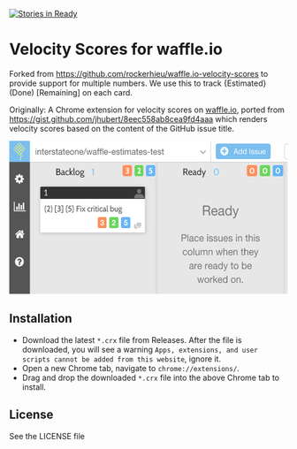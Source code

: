 [![Stories in Ready](https://badge.waffle.io/interstateone/waffle.io-velocity-scores.png?label=ready&title=Ready)](https://waffle.io/interstateone/waffle.io-velocity-scores)
# Velocity Scores for waffle.io

Forked from https://github.com/rockerhieu/waffle.io-velocity-scores to provide support for multiple numbers. We use this to track {Estimated} (Done) [Remaining] on each card.

Originally: A Chrome extension for velocity scores on [waffle.io](https://waffle.io), ported from https://gist.github.com/jhubert/8eec558ab8cea9fd4aaa which renders velocity scores based on the content of the GitHub issue title.

<img width="538" height="277" src="screenshot.png"/>

## Installation

* Download the latest `*.crx` file from Releases. After the file is downloaded, you will see a warning `Apps, extensions, and user scripts cannot be added from this website`, ignore it.
* Open a new Chrome tab, navigate to `chrome://extensions/`.
* Drag and drop the downloaded `*.crx` file into the above Chrome tab to install.

## License

See the LICENSE file
